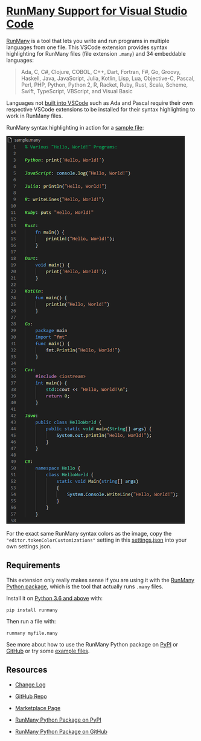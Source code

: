 # [RunMany Support for Visual Studio Code](https://marketplace.visualstudio.com/items?itemName=discretegames.runmany)

[RunMany](https://pypi.org/project/runmany/) is a tool that lets you write and run programs in multiple languages
from one file. This VSCode extension provides syntax highlighting for RunMany files (file extension `.many`)
and 34 embeddable languages:

> Ada,
> C,
> C#,
> Clojure,
> COBOL,
> C++,
> Dart,
> Fortran,
> F#,
> Go,
> Groovy,
> Haskell,
> Java,
> JavaScript,
> Julia,
> Kotlin,
> Lisp,
> Lua,
> Objective-C,
> Pascal,
> Perl,
> PHP,
> Python,
> Python 2,
> R,
> Racket,
> Ruby,
> Rust,
> Scala,
> Scheme,
> Swift,
> TypeScript,
> VBScript,
> and Visual Basic

Languages not [built into VSCode](https://github.com/microsoft/vscode/tree/main/extensions) such as Ada and Pascal
require their own respective VSCode extensions to be installed for their syntax highlighting to work in RunMany files.

RunMany syntax highlighting in action for a [sample file](https://github.com/discretegames/runmanyext/blob/main/sample.many):

![syntax highlighting sample](https://raw.githubusercontent.com/discretegames/runmanyext/main/images/sample.png)

For the exact same RunMany syntax colors as the image, copy the `"editor.tokenColorCustomizations"` setting in this
[settings.json](https://github.com/discretegames/runmanyext/blob/main/.vscode/settings.json)
into your own settings.json.

## Requirements

This extension only really makes sense if you are using it with the
[RunMany Python package](https://pypi.org/project/runmany/), which is the tool that actually runs `.many` files.

Install it on [Python 3.6 and above](https://www.python.org/downloads/) with:

```text
pip install runmany
```

Then run a file with:

```text
runmany myfile.many
```

See more about how to use the RunMany Python package on [PyPI](https://pypi.org/project/runmany/)
or [GitHub](https://github.com/discretegames/runmany) or try some
[example files](https://github.com/discretegames/runmany/tree/main/examples).

## Resources

- [Change Log](https://marketplace.visualstudio.com/items/discretegames.runmany/changelog)

- [GitHub Repo](https://github.com/discretegames/runmanyext)

- [Marketplace Page](https://marketplace.visualstudio.com/items?itemName=discretegames.runmany)

- [RunMany Python Package on PyPI](https://pypi.org/project/runmany/)

- [RunMany Python Package on GitHub](https://github.com/discretegames/runmany)
